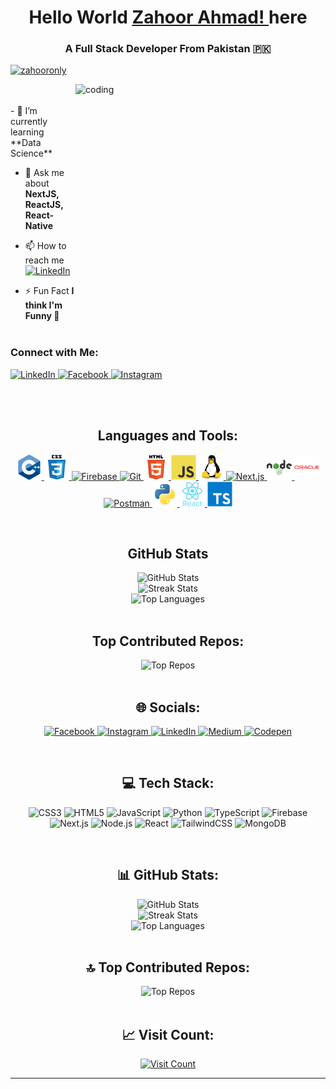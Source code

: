 <h1 align="center">Hello World <a href="github.com/ZahoorOnly">Zahoor Ahmad! </a>here</h1>
<h3 align="center">A Full Stack Developer From Pakistan 🇵🇰 </h3>

<p align="left"> <a href="https://twitter.com/zahooronly" target="blank"><img
            src="https://img.shields.io/twitter/follow/zahooronly?logo=twitter&style=for-the-badge"
            alt="zahooronly" /></a> </p>
<img alt="coding" align="right" width="400" height="350"
    src="https://user-images.githubusercontent.com/105358562/233367416-f5f8a3fe-8411-4235-b27c-9bba70d13134.png">
    <br/><br/>
- 🌱 I’m currently learning  **Data Science**

- 💬 Ask me about **NextJS, ReactJS, React-Native**

- 📫 How to reach me  <a href="https://linkedin.com/in/ZahoorOnly" target="_blank">
    <img src="https://img.shields.io/badge/LinkedIn-%230077B5.svg?logo=linkedin&logoColor=white" alt="LinkedIn" />
  </a>

- ⚡ Fun Fact **I think I'm Funny 🥴**
<br/><br/>
<h3 align="left">Connect with Me:</h3>
<p align="left">
  <a href="https://linkedin.com/in/zahooronly" target="_blank">
    <img src="https://raw.githubusercontent.com/rahuldkjain/github-profile-readme-generator/master/src/images/icons/Social/linked-in-alt.svg" alt="LinkedIn" height="30" width="40" />
  </a>
  <a href="https://fb.com/onlyzahoor" target="_blank">
    <img src="https://raw.githubusercontent.com/rahuldkjain/github-profile-readme-generator/master/src/images/icons/Social/facebook.svg" alt="Facebook" height="30" width="40" />
  </a>
  <a href="https://instagram.com/zahooronly" target="_blank">
    <img src="https://raw.githubusercontent.com/rahuldkjain/github-profile-readme-generator/master/src/images/icons/Social/instagram.svg" alt="Instagram" height="30" width="40" />
  </a>
</p>
<br/>
<br/>

<h2 align="center">Languages and Tools:</h2>
<p align="center">
  <a href="https://www.w3schools.com/cpp/" target="_blank">
    <img src="https://raw.githubusercontent.com/devicons/devicon/master/icons/cplusplus/cplusplus-original.svg" alt="C++" width="40" height="40" />
  </a>
  <a href="https://www.w3schools.com/css/" target="_blank">
    <img src="https://raw.githubusercontent.com/devicons/devicon/master/icons/css3/css3-original-wordmark.svg" alt="CSS3" width="40" height="40" />
  </a>
  <a href="https://firebase.google.com/" target="_blank">
    <img src="https://www.vectorlogo.zone/logos/firebase/firebase-icon.svg" alt="Firebase" width="40" height="40" />
  </a>
  <a href="https://git-scm.com/" target="_blank">
    <img src="https://www.vectorlogo.zone/logos/git-scm/git-scm-icon.svg" alt="Git" width="40" height="40" />
  </a>
  <a href="https://www.w3.org/html/" target="_blank">
    <img src="https://raw.githubusercontent.com/devicons/devicon/master/icons/html5/html5-original-wordmark.svg" alt="HTML5" width="40" height="40" />
  </a>
  <a href="https://developer.mozilla.org/en-US/docs/Web/JavaScript" target="_blank">
    <img src="https://raw.githubusercontent.com/devicons/devicon/master/icons/javascript/javascript-original.svg" alt="JavaScript" width="40" height="40" />
  </a>
  <a href="https://www.linux.org/" target="_blank">
    <img src="https://raw.githubusercontent.com/devicons/devicon/master/icons/linux/linux-original.svg" alt="Linux" width="40" height="40" />
  </a>
  <a href="https://nextjs.org/" target="_blank">
    <img src="https://cdn.worldvectorlogo.com/logos/nextjs-2.svg" alt="Next.js" width="40" height="40" />
  </a>
  <a href="https://nodejs.org" target="_blank">
    <img src="https://raw.githubusercontent.com/devicons/devicon/master/icons/nodejs/nodejs-original-wordmark.svg" alt="Node.js" width="40" height="40" />
  </a>
  <a href="https://www.oracle.com/" target="_blank">
    <img src="https://raw.githubusercontent.com/devicons/devicon/master/icons/oracle/oracle-original.svg" alt="Oracle" width="40" height="40" />
  </a>
  <a href="https://postman.com" target="_blank">
    <img src="https://www.vectorlogo.zone/logos/getpostman/getpostman-icon.svg" alt="Postman" width="40" height="40" />
  </a>
  <a href="https://www.python.org" target="_blank">
    <img src="https://raw.githubusercontent.com/devicons/devicon/master/icons/python/python-original.svg" alt="Python" width="40" height="40" />
  </a>
  <a href="https://reactjs.org/" target="_blank">
    <img src="https://raw.githubusercontent.com/devicons/devicon/master/icons/react/react-original-wordmark.svg" alt="React" width="40" height="40" />
  </a>
  <a href="https://www.typescriptlang.org/" target="_blank">
    <img src="https://raw.githubusercontent.com/devicons/devicon/master/icons/typescript/typescript-original.svg" alt="TypeScript" width="40" height="40" />
  </a>
</p>

<br/>

<div align="center">
  <h2>GitHub Stats</h2>
  <img src="https://github-readme-stats.vercel.app/api?username=ZahoorOnly&theme=dark&hide_border=false&include_all_commits=true&count_private=true" alt="GitHub Stats" height="200" width="100%" />
  <br/>
  <img src="https://github-readme-streak-stats.herokuapp.com/?user=ZahoorOnly&theme=dark&hide_border=false" alt="Streak Stats" height="200" width="100%" />
  <br/>
  <img src="https://github-readme-stats.vercel.app/api/top-langs/?username=ZahoorOnly&theme=dark&hide_border=false&include_all_commits=true&count_private=true&layout=compact" alt="Top Languages" height="200" width="100%" />
</div>

<br/>

<h2 align="center">Top Contributed Repos:</h2>
<div align="center">
  <img src="https://github-contributor-stats.vercel.app/api?username=ZahoorOnly&limit=5&theme=onedark&combine_all_yearly_contributions=true" alt="Top Repos" />
</div>

<br/>

<h2 align="center">🌐 Socials:</h2>
<p align="center">
  <a href="https://facebook.com/OnlyZahoor" target="_blank">
    <img src="https://img.shields.io/badge/Facebook-%231877F2.svg?logo=Facebook&logoColor=white" alt="Facebook" />
  </a>
  <a href="https://instagram.com/ZahoorOnly" target="_blank">
    <img src="https://img.shields.io/badge/Instagram-%23E4405F.svg?logo=Instagram&logoColor=white" alt="Instagram" />
  </a>
  <a href="https://linkedin.com/in/ZahoorOnly" target="_blank">
    <img src="https://img.shields.io/badge/LinkedIn-%230077B5.svg?logo=linkedin&logoColor=white" alt="LinkedIn" />
  </a>
  <a href="https://medium.com/@ZahoorOnly" target="_blank">
    <img src="https://img.shields.io/badge/Medium-12100E?logo=medium&logoColor=white" alt="Medium" />
  </a>
  <a href="https://codepen.io/ZahoorOnly" target="_blank">
    <img src="https://img.shields.io/badge/Codepen-000000?style=for-the-badge&logo=codepen&logoColor=white" alt="Codepen" />
  </a>
</p>

<br/>

<h2 align="center">💻 Tech Stack:</h2>
<p align="center">
  <img src="https://img.shields.io/badge/css3-%231572B6.svg?style=for-the-badge&logo=css3&logoColor=white" alt="CSS3" />
  <img src="https://img.shields.io/badge/html5-%23E34F26.svg?style=for-the-badge&logo=html5&logoColor=white" alt="HTML5" />
    <img src="https://img.shields.io/badge/javascript-%23323330.svg?style=for-the-badge&logo=javascript&logoColor=%23F7DF1E" alt="JavaScript" />
  <img src="https://img.shields.io/badge/python-3670A0?style=for-the-badge&logo=python&logoColor=ffdd54" alt="Python" />
  <img src="https://img.shields.io/badge/typescript-%23007ACC.svg?style=for-the-badge&logo=typescript&logoColor=white" alt="TypeScript" />
  <img src="https://img.shields.io/badge/firebase-%23039BE5.svg?style=for-the-badge&logo=firebase" alt="Firebase" />
  <img src="https://img.shields.io/badge/Next-black?style=for-the-badge&logo=next.js&logoColor=white" alt="Next.js" />
  <img src="https://img.shields.io/badge/node.js-6DA55F?style=for-the-badge&logo=node.js&logoColor=white" alt="Node.js" />
  <img src="https://img.shields.io/badge/react-%2320232a.svg?style=for-the-badge&logo=react&logoColor=%2361DAFB" alt="React" />
  <img src="https://img.shields.io/badge/tailwindcss-%2338B2AC.svg?style=for-the-badge&logo=tailwind-css&logoColor=white" alt="TailwindCSS" />
  <img src="https://img.shields.io/badge/mongodb-%234ea94b.svg?style=for-the-badge&logo=mongodb&logoColor=white" alt="MongoDB" />
</p>

<br/>

<h2 align="center">📊 GitHub Stats:</h2>
<div align="center">
  <img src="https://github-readme-stats.vercel.app/api?username=ZahoorOnly&theme=dark&hide_border=false&include_all_commits=true&count_private=true" alt="GitHub Stats" height="200" width="100%" />
  <br/>
  <img src="https://github-readme-streak-stats.herokuapp.com/?user=ZahoorOnly&theme=dark&hide_border=false" alt="Streak Stats" height="200" width="100%" />
  <br/>
  <img src="https://github-readme-stats.vercel.app/api/top-langs/?username=ZahoorOnly&theme=dark&hide_border=false&include_all_commits=true&count_private=true&layout=compact" alt="Top Languages" height="200" width="100%" />
</div>

<br/>

<h2 align="center">🔝 Top Contributed Repos:</h2>
<div align="center">
  <img src="https://github-contributor-stats.vercel.app/api?username=ZahoorOnly&limit=5&theme=onedark&combine_all_yearly_contributions=true" alt="Top Repos" />
</div>

<br/>

<h2 align="center">📈 Visit Count:</h2>
<p align="center">
  <a href="https://visitcount.itsvg.in">
    <img src="https://visitcount.itsvg.in/api?id=ZahoorOnly&icon=0&color=0" alt="Visit Count" />
  </a>
</p>

---

